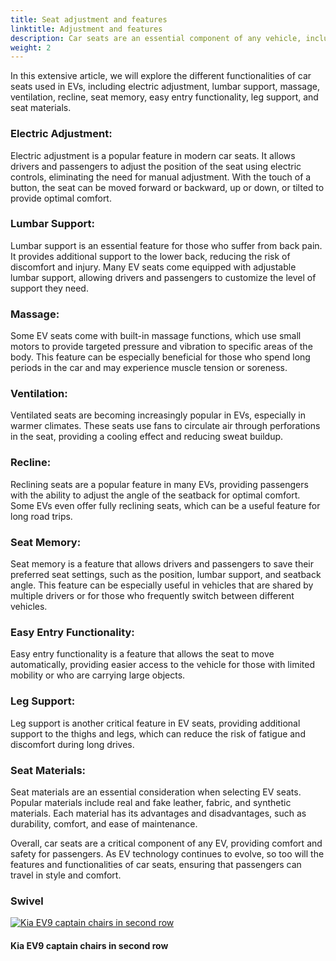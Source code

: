 ```yaml
---
title: Seat adjustment and features
linktitle: Adjustment and features
description: Car seats are an essential component of any vehicle, including electric vehicles (EVs). As EVs become increasingly popular, manufacturers are incorporating advanced features and technology into their seats to provide passengers with the utmost comfort and convenience.
weight: 2
---
```

<!-- markdownlint-disable MD033 -->
 In this extensive article, we will explore the different functionalities of car seats used in EVs, including electric adjustment, lumbar support, massage, ventilation, recline, seat memory, easy entry functionality, leg support, and seat materials.

### Electric Adjustment:

Electric adjustment is a popular feature in modern car seats. It allows drivers and passengers to adjust the position of the seat using electric controls, eliminating the need for manual adjustment. With the touch of a button, the seat can be moved forward or backward, up or down, or tilted to provide optimal comfort.

### Lumbar Support:

Lumbar support is an essential feature for those who suffer from back pain. It provides additional support to the lower back, reducing the risk of discomfort and injury. Many EV seats come equipped with adjustable lumbar support, allowing drivers and passengers to customize the level of support they need.

### Massage:

Some EV seats come with built-in massage functions, which use small motors to provide targeted pressure and vibration to specific areas of the body. This feature can be especially beneficial for those who spend long periods in the car and may experience muscle tension or soreness.

### Ventilation:

Ventilated seats are becoming increasingly popular in EVs, especially in warmer climates. These seats use fans to circulate air through perforations in the seat, providing a cooling effect and reducing sweat buildup.

### Recline:

Reclining seats are a popular feature in many EVs, providing passengers with the ability to adjust the angle of the seatback for optimal comfort. Some EVs even offer fully reclining seats, which can be a useful feature for long road trips.

### Seat Memory:

Seat memory is a feature that allows drivers and passengers to save their preferred seat settings, such as the position, lumbar support, and seatback angle. This feature can be especially useful in vehicles that are shared by multiple drivers or for those who frequently switch between different vehicles.

### Easy Entry Functionality:

Easy entry functionality is a feature that allows the seat to move automatically, providing easier access to the vehicle for those with limited mobility or who are carrying large objects.

### Leg Support:

Leg support is another critical feature in EV seats, providing additional support to the thighs and legs, which can reduce the risk of fatigue and discomfort during long drives.

### Seat Materials:

Seat materials are an essential consideration when selecting EV seats. Popular materials include real and fake leather, fabric, and synthetic materials. Each material has its advantages and disadvantages, such as durability, comfort, and ease of maintenance.

Overall, car seats are a critical component of any EV, providing comfort and safety for passengers. As EV technology continues to evolve, so too will the features and functionalities of car seats, ensuring that passengers can travel in style and comfort.



### Swivel

<figur>
    <a href="https://media.evkx.net/multimedia/technology/seats/types/kiaev9captainseats_1.jpg">
    <img src="https://media.evkx.net/multimedia/technology/seats/types/kiaev9captainseats_1_st.jpg" alt="Kia EV9 captain chairs in second row" title="Kia EV9 captain chairs in second row">
    </a>
    <figcaption><h4>Kia EV9 captain chairs in second row</h4></figcaption>
</figur>